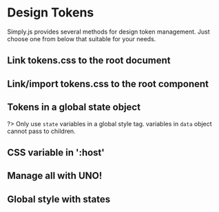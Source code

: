 # Design Tokens

Simply.js provides several methods for design token management. Just choose one from below that suitable for your needs.

## Link tokens.css to the root document
<repl-component id="d6bvgus52kc5f44"></repl-component>

## Link/import tokens.css to the root component
<repl-component id="st5t6rasly8yim6"></repl-component>

## Tokens in a global state object

?> Only use `state` variables in a global style tag. variables in `data` object cannot pass to children.

<repl-component id="3ar1za5hmuy5fal"></repl-component>

## CSS variable in ':host'
<repl-component id="vi3k3uspqvsrvfl"></repl-component>

## Manage all with UNO!
<repl-component id="uwcjovt87x13743"></repl-component>

## Global style with states
<repl-component id="kzqow3a2hwfkq21"></repl-component>